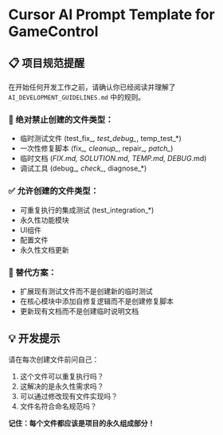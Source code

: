 # Cursor AI Prompt Template for GameControl

## 📋 项目规范提醒

在开始任何开发工作之前，请确认你已经阅读并理解了 `AI_DEVELOPMENT_GUIDELINES.md` 中的规则。

### 🚫 绝对禁止创建的文件类型：
- 临时测试文件 (test_fix_*, test_debug_*, temp_test_*)
- 一次性修复脚本 (fix_*, cleanup_*, repair_*, patch_*)
- 临时文档 (*_FIX.md, *_SOLUTION.md, TEMP_*.md, DEBUG_*.md)
- 调试工具 (debug_*, check_*, diagnose_*)

### ✅ 允许创建的文件类型：
- 可重复执行的集成测试 (test_integration_*)
- 永久性功能模块
- UI组件
- 配置文件
- 永久性文档更新

### 🔄 替代方案：
- 扩展现有测试文件而不是创建新的临时测试
- 在核心模块中添加自修复逻辑而不是创建修复脚本
- 更新现有文档而不是创建临时说明文档

## 💡 开发提示

请在每次创建文件前问自己：
1. 这个文件可以重复执行吗？
2. 这解决的是永久性需求吗？
3. 可以通过修改现有文件实现吗？
4. 文件名符合命名规范吗？

**记住：每个文件都应该是项目的永久组成部分！** 